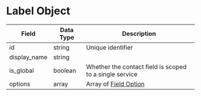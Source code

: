 # Label Object

Field | Data Type | Description
--- | --- | ---
id | string | Unique identifier
display_name | string | 
is_global | boolean | Whether the contact field is scoped to a single service
options | array | Array of [Field Option]

[Field Option]: /field_options/README.md
